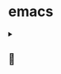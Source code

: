 # emacs

<details closed><summary><h2>🧭</h2></summary>

- [Index](index.md)
    - [Knowledge Management](index_knowledge-management.md)
        - x [Emacs](index_knowledge-management_emacs.md)
</details>

